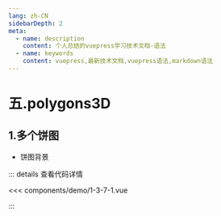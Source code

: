 ```yaml
---
lang: zh-CN
sidebarDepth: 2
meta:
  - name: description
    content: 个人总结的vuepress学习技术文档-语法
  - name: keywords
    content: vuepress,最新技术文档,vuepress语法,markdown语法
---
```


# 五.polygons3D
## 1.多个饼图

- 饼图背景


  <Container url="http://localhost:8090/resume/demo/?type=echarts&name=1-3-7-1.vue" />

::: details 查看代码详情

<<< components/demo/1-3-7-1.vue

:::